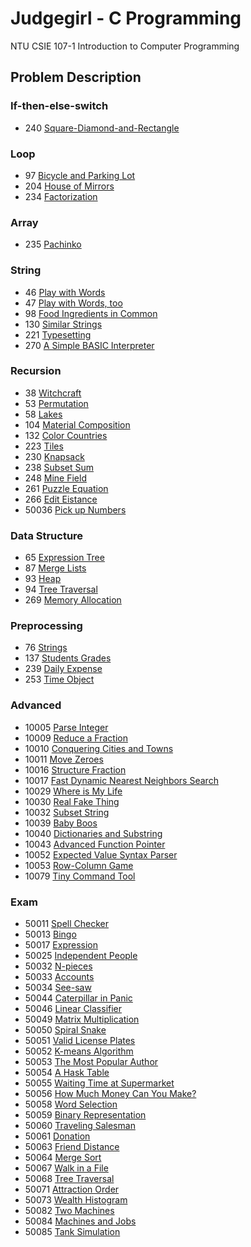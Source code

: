 # Judgegirl - C Programming
NTU CSIE 107-1 Introduction to Computer Programming

## Problem Description

### If-then-else-switch
- 240 [Square-Diamond-and-Rectangle](https://judgegirl.csie.org/problem/0/240)

### Loop
- 97  [Bicycle and Parking Lot](https://judgegirl.csie.org/problem/0/97)
- 204 [House of Mirrors](https://judgegirl.csie.org/problem/0/204)
- 234 [Factorization](https://judgegirl.csie.org/problem/0/234)

### Array
- 235 [Pachinko](https://judgegirl.csie.org/problem/0/235)

### String
- 46  [Play with Words](https://judgegirl.csie.org/problem/0/46)
- 47  [Play with Words, too](https://judgegirl.csie.org/problem/0/46)
- 98  [Food Ingredients in Common](https://judgegirl.csie.org/problem/0/98)
- 130 [Similar Strings](https://judgegirl.csie.org/problem/0/130)
- 221 [Typesetting](https://judgegirl.csie.org/problem/0/221)
- 270 [A Simple BASIC Interpreter](https://judgegirl.csie.org/problem/0/270)

### Recursion
- 38  [Witchcraft](https://judgegirl.csie.org/problem/0/38)
- 53  [Permutation](https://judgegirl.csie.org/problem/0/53)
- 58  [Lakes](https://judgegirl.csie.org/problem/0/58)
- 104 [Material Composition](https://judgegirl.csie.org/problem/0/104)
- 132 [Color Countries](https://judgegirl.csie.org/problem/0/132)
- 223 [Tiles](https://judgegirl.csie.org/problem/0/223)
- 230 [Knapsack](https://judgegirl.csie.org/problem/0/230)
- 238 [Subset Sum](https://judgegirl.csie.org/problem/0/238)
- 248 [Mine Field](https://judgegirl.csie.org/problem/0/248)
- 261 [Puzzle Equation](https://judgegirl.csie.org/problem/0/261)
- 266 [Edit Eistance](https://judgegirl.csie.org/problem/0/266)
- 50036 [Pick up Numbers](https://judgegirl.csie.org/problem/0/50036)

### Data Structure
- 65  [Expression Tree](https://judgegirl.csie.org/problem/0/65)
- 87  [Merge Lists](https://judgegirl.csie.org/problem/0/87)
- 93  [Heap](https://judgegirl.csie.org/problem/0/93)
- 94  [Tree Traversal](https://judgegirl.csie.org/problem/0/94)
- 269 [Memory Allocation](https://judgegirl.csie.org/problem/0/269)

### Preprocessing
- 76 [Strings](https://judgegirl.csie.org/problem/0/76)
- 137 [Students Grades](https://judgegirl.csie.org/problem/0/137)
- 239 [Daily Expense](https://judgegirl.csie.org/problem/0/239)
- 253 [Time Object](https://judgegirl.csie.org/problem/0/253)

### Advanced
- 10005 [Parse Integer](https://judgegirl.csie.org/problem/0/10005)
- 10009 [Reduce a Fraction](https://judgegirl.csie.org/problem/0/10009)
- 10010 [Conquering Cities and Towns](https://judgegirl.csie.org/problem/0/10010)
- 10011 [Move Zeroes](https://judgegirl.csie.org/problem/0/10011)
- 10016 [Structure Fraction](https://judgegirl.csie.org/problem/0/10016)
- 10017 [Fast Dynamic Nearest Neighbors Search](https://judgegirl.csie.org/problem/0/10017)
- 10029 [Where is My Life](https://judgegirl.csie.org/problem/0/10029)
- 10030 [Real Fake Thing](https://judgegirl.csie.org/problem/0/10030)
- 10032 [Subset String](https://judgegirl.csie.org/problem/0/10032)
- 10039 [Baby Boos](https://judgegirl.csie.org/problem/0/10039)
- 10040 [Dictionaries and Substring](https://judgegirl.csie.org/problem/0/10040)
- 10043 [Advanced Function Pointer](https://judgegirl.csie.org/problem/0/10043)
- 10052 [Expected Value Syntax Parser](https://judgegirl.csie.org/problem/0/10052)
- 10053 [Row-Column Game](https://judgegirl.csie.org/problem/0/10053)
- 10079 [Tiny Command Tool](https://judgegirl.csie.org/problem/0/10079)

### Exam
- 50011 [Spell Checker](https://judgegirl.csie.org/problem/0/50011)
- 50013 [Bingo](https://judgegirl.csie.org/problem/0/50013)
- 50017 [Expression](https://judgegirl.csie.org/problem/0/50017)
- 50025 [Independent People](https://judgegirl.csie.org/problem/0/50025)
- 50032 [N-pieces](https://judgegirl.csie.org/problem/0/50032)
- 50033 [Accounts](https://judgegirl.csie.org/problem/0/50033)
- 50034 [See-saw](https://judgegirl.csie.org/problem/0/50034)
- 50044 [Caterpillar in Panic](https://judgegirl.csie.org/problem/0/50044)
- 50046 [Linear Classifier](https://judgegirl.csie.org/problem/0/50046)
- 50049 [Matrix Multiplication](https://judgegirl.csie.org/problem/0/50049)
- 50050 [Spiral Snake](https://judgegirl.csie.org/problem/0/50050)
- 50051 [Valid License Plates](https://judgegirl.csie.org/problem/0/50051)
- 50052 [K-means Algorithm](https://judgegirl.csie.org/problem/0/50052)
- 50053 [The Most Popular Author](https://judgegirl.csie.org/problem/0/50053)
- 50054 [A Hask Table](https://judgegirl.csie.org/problem/0/50054)
- 50055 [Waiting Time at Supermarket](https://judgegirl.csie.org/problem/0/50055)
- 50056 [How Much Money Can You Make?](https://judgegirl.csie.org/problem/0/50056)
- 50058 [Word Selection](https://judgegirl.csie.org/problem/0/50058)
- 50059 [Binary Representation](https://judgegirl.csie.org/problem/0/50059)
- 50060 [Traveling Salesman](https://judgegirl.csie.org/problem/0/50060)
- 50061 [Donation](https://judgegirl.csie.org/problem/0/50061)
- 50063 [Friend Distance](https://judgegirl.csie.org/problem/0/50063)
- 50064 [Merge Sort](https://judgegirl.csie.org/problem/0/50064)
- 50067 [Walk in a File](https://judgegirl.csie.org/problem/0/50067)
- 50068 [Tree Traversal](https://judgegirl.csie.org/problem/0/50068)
- 50071 [Attraction Order](https://judgegirl.csie.org/problem/0/50071)
- 50073 [Wealth Histogram](https://judgegirl.csie.org/problem/0/50073)
- 50082 [Two Machines](https://judgegirl.csie.org/problem/0/50082)
- 50084 [Machines and Jobs](https://judgegirl.csie.org/problem/0/50084)
- 50085 [Tank Simulation](https://judgegirl.csie.org/problem/0/50085)
